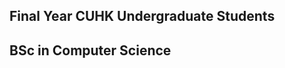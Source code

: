 ## Final Year CUHK Undergraduate Students
## BSc in Computer Science

<!--
**LaF3116/LaF3116** is a ✨ _special_ ✨ repository because its `README.md` (this file) appears on your GitHub profile.

## A CUHK Student 2nd Year
CS, ofc
Have decent skills in JS, C, Java, and Python

